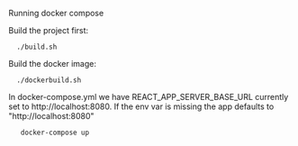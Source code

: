 Running docker compose


Build the project first:
```
  ./build.sh
```
Build the docker image:

```
  ./dockerbuild.sh
```

In docker-compose.yml we have REACT_APP_SERVER_BASE_URL currently set to http://localhost:8080.
If the env var is missing the app defaults to "http://localhost:8080"


```
   docker-compose up  
```
